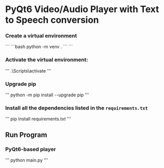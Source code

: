 # PyQt6 Video/Audio Player with Text to Speech conversion

### Сreate a virtual environment
\`\`\`
\`\`\`bash
python -m venv .
\`\`\`
\`\`\`


### Activate the virtual environment:
'''
.\Scripts\activate
'''

### Upgrade pip
'''
python -m pip install --upgrade pip
'''

### Install all the dependencies listed in the `requirements.txt`
'''
pip install requirements.txt
'''

## Run Program

### PyQt6-based player
'''
python main.py
'''

